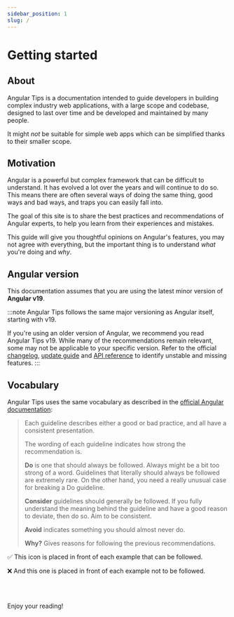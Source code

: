 ```yaml
---
sidebar_position: 1
slug: /
---
```

# Getting started

## About
Angular Tips is a documentation intended to guide developers in building complex industry web applications, with a large scope and codebase, designed to last over time and be developed and maintained by many people.

It might *not* be suitable for simple web apps which can be simplified thanks to their smaller scope.

## Motivation

Angular is a powerful but complex framework that can be difficult to understand. It has evolved a lot over the years and will continue to do so.
This means there are often several ways of doing the same thing, good ways and bad ways, and traps you can easily fall into.

The goal of this site is to share the best practices and recommendations of Angular experts, to help you learn from their experiences and mistakes.

This guide will give you thoughtful opinions on Angular's features, you may not agree with everything, but the important thing is to understand *what* you're doing and *why*.

## Angular version

This documentation assumes that you are using the latest minor version of **Angular v19**.

:::note
Angular Tips follows the same major versioning as Angular itself, starting with v19.

If you're using an older version of Angular, we recommend you read Angular Tips v19. While many of the recommendations remain relevant, some may not be applicable to your specific version. Refer to the official [changelog](https://github.com/angular/angular/releases), [update guide](https://v19.angular.dev/update-guide) and [API reference](https://v19.angular.dev/api) to identify unstable and missing features.
:::

## Vocabulary

Angular Tips uses the same vocabulary as described in the [official Angular documentation](https://v19.angular.dev/style-guide#style-vocabulary):

>Each guideline describes either a good or bad practice, and all have a consistent presentation.
>
>The wording of each guideline indicates how strong the recommendation is.
>
>**Do** is one that should always be followed. Always might be a bit too strong of a word. Guidelines that literally should always be followed are extremely rare. On the other hand, you need a really unusual case for breaking a Do guideline.
>
>**Consider** guidelines should generally be followed. If you fully understand the meaning behind the guideline and have a good reason to deviate, then do so. Aim to be consistent.
>
>**Avoid** indicates something you should almost never do.
>
>**Why?** Gives reasons for following the previous recommendations.

✅ This icon is placed in front of each example that can be followed.

❌ And this one is placed in front of each example not to be followed.

<br/><br/>

Enjoy your reading!